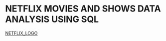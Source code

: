 # NETFLIX MOVIES AND SHOWS DATA ANALYSIS USING SQL
[NETFLIX_LOGO](https://github.com/najirh/netflix_sql_project/blob/main/logo.png)
